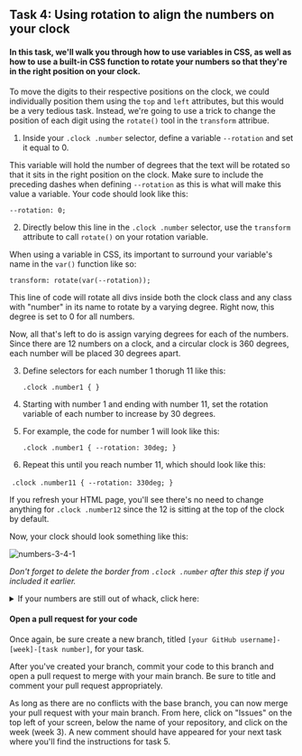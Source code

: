 ## Task 4: Using rotation to align the numbers on your clock

#### In this task, we'll walk you through how to use variables in CSS, as well as how to use a built-in CSS function to rotate your numbers so that they're in the right position on your clock.

To move the digits to their respective positions on the clock, we could individually position them using the `top` and `left` attributes, but this would be a very tedious task.  Instead, we're going to use a trick to change the position of each digit using the `rotate()` tool in the `transform` attribue.

1. Inside your `.clock .number` selector, define a variable `--rotation` and set it equal to 0.  

This variable will hold the number of degrees that the text will be rotated so that it sits in the right position on the clock.  Make sure to include the preceding dashes when defining `--rotation` as this is what will make this value a variable. Your code should look like this:

`--rotation: 0;`

2. Directly below this line in the `.clock .number` selector, use the `transform` attribute to call `rotate()` on your rotation variable.  

When using a variable in CSS, its important to surround your variable's name in the `var()` function like so:

`transform: rotate(var(--rotation));`

This line of code will rotate all divs inside both the clock class and any class with "number" in its name to rotate by a varying degree.  Right now, this degree is set to 0 for all numbers.

Now, all that's left to do is assign varying degrees for each of the numbers.  Since there are 12 numbers on a clock, and a circular clock is 360 degrees, each number will be placed 30 degrees apart. 

3. Define selectors for each number 1 thorugh 11 like this:

   `.clock .number1 { }`

4. Starting with number 1 and ending with number 11, set the rotation variable of each number to increase by 30 degrees.

5. For example, the code for number 1 will look like this:

   `.clock .number1 { --rotation: 30deg; }`

6. Repeat this until you reach number 11, which should look like this:

​		`.clock .number11 { --rotation: 330deg; }`

If you refresh your HTML page, you'll see there's no need to change anything for `.clock .number12` since the 12 is sitting at the top of the clock by default.

Now, your clock should look something like this:

![numbers-3-4-1](https://user-images.githubusercontent.com/32557138/106408779-2307d380-640d-11eb-94b1-1cfd188aaa8c.png)

*Don't forget to delete the border from `.clock .number` after this step if you included it earlier.*

 <details><summary>If your numbers are still out of whack, click here: </summary>
<p>


```css
.clock .number{
    position: absolute;
    width: 100%;
    height: 100%;
    text-align: center;
    color: black;
    --rotation: 0;
    transform: rotate(var(--rotation));
}

.clock .number1 { --rotation: 30deg; }
.clock .number2 { --rotation: 60deg; }
.clock .number3 { --rotation: 90deg; }
.clock .number4 { --rotation: 120deg; }
.clock .number5 { --rotation: 150deg; }
.clock .number6 { --rotation: 180deg; }
.clock .number7 { --rotation: 210deg; }
.clock .number8 { --rotation: 240deg; }
.clock .number9 { --rotation: 270deg; }
.clock .number10 { --rotation: 300deg; }
.clock .number11 { --rotation: 330deg; }
```

</p>
</details>

#### Open a pull request for your code

Once again, be sure create a new branch, titled `[your GitHub username]-[week]-[task number]`, for your task. 

After you've created your branch, commit your code to this branch and open a pull request to merge with your main branch.  Be sure to title and comment your pull request appropriately.

As long as there are no conflicts with the base branch, you can now merge your pull request with your main branch. From here, click on "Issues" on the top left of your screen, below the name of your repository, and click on the week (week 3). A new comment should have appeared for your next task where you'll find the instructions for task 5.